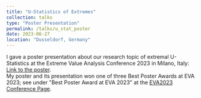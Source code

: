 ```yaml
---
title: "U-Statistics of Extremes"
collection: talks
type: "Poster Presentation"
permalink: /talks/u_stat_poster
date: 2023-06-27
location: "Dusseldorf, Germany"
---
```


I gave a poster presentation about our research topic of extremal U-Statistics at the Extreme Value Analysis Conference 2023 in Milano, Italy: [Link to the poster](../files/Poster_EVA_U_Stat_.pdf).   
My poster and its presentation won one of three Best Poster Awards at EVA 2023; see under "Best Poster Award at EVA 2023" at the [EVA2023 Conference Page](https://dec.unibocconi.eu/research/extreme-value-analysis-eva-2023).
